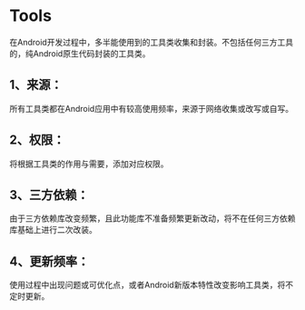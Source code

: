 # Tools
在Android开发过程中，多半能使用到的工具类收集和封装。不包括任何三方工具的，纯Android原生代码封装的工具类。
## 1、来源：
所有工具类都在Android应用中有较高使用频率，来源于网络收集或改写或自写。
## 2、权限：
将根据工具类的作用与需要，添加对应权限。
## 3、三方依赖：
由于三方依赖库改变频繁，且此功能库不准备频繁更新改动，将不在任何三方依赖库基础上进行二次改装。
## 4、更新频率：
使用过程中出现问题或可优化点，或者Android新版本特性改变影响工具类，将不定时更新。
